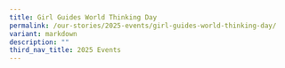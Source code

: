```yaml
---
title: Girl Guides World Thinking Day
permalink: /our-stories/2025-events/girl-guides-world-thinking-day/
variant: markdown
description: ""
third_nav_title: 2025 Events
---
```

